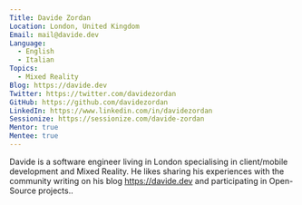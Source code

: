 ```yaml
---
Title: Davide Zordan
Location: London, United Kingdom
Email: mail@davide.dev
Language:
  - English
  - Italian
Topics:
  - Mixed Reality
Blog: https://davide.dev
Twitter: https://twitter.com/davidezordan
GitHub: https://github.com/davidezordan
LinkedIn: https://www.linkedin.com/in/davidezordan
Sessionize: https://sessionize.com/davide-zordan
Mentor: true
Mentee: true
---
```

Davide is a software engineer living in London specialising in client/mobile development and Mixed Reality. He likes sharing his experiences with the community writing on his blog https://davide.dev and participating in Open-Source projects..

